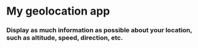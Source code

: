 # My geolocation app 

### Display as much information as possible about your location, such as altitude, speed, direction, etc.